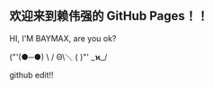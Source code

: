 ## 欢迎来到赖伟强的 GitHub Pages！！

HI, I'M BAYMAX, are you ok?

("'\(●─●)
 \ /    Θ\＼
  (       )"' 
  \___ϰ___/

github edit!!
